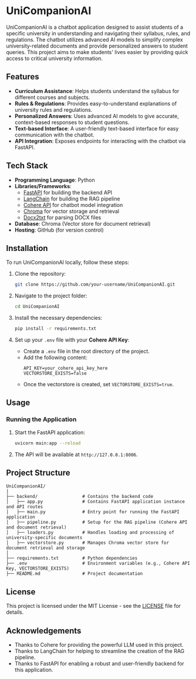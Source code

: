 # UniCompanionAI

UniCompanionAI is a chatbot application designed to assist students of a specific university in understanding and navigating their syllabus, rules, and regulations. The chatbot utilizes advanced AI models to simplify complex university-related documents and provide personalized answers to student queries. This project aims to make students' lives easier by providing quick access to critical university information.

## Features

- **Curriculum Assistance**: Helps students understand the syllabus for different courses and subjects.
- **Rules & Regulations**: Provides easy-to-understand explanations of university rules and regulations.
- **Personalized Answers**: Uses advanced AI models to give accurate, context-based responses to student questions.
- **Text-based Interface**: A user-friendly text-based interface for easy communication with the chatbot.
- **API Integration**: Exposes endpoints for interacting with the chatbot via FastAPI.

## Tech Stack

- **Programming Language**: Python
- **Libraries/Frameworks**:
  - [FastAPI](https://fastapi.tiangolo.com/) for building the backend API
  - [LangChain](https://www.langchain.com/) for building the RAG pipeline
  - [Cohere API](https://cohere.ai/) for chatbot model integration
  - [Chroma](https://www.trychroma.com/) for vector storage and retrieval
  - [Docx2txt](https://github.com/Alir3z4/docx2txt) for parsing DOCX files
- **Database**: Chroma (Vector store for document retrieval)
- **Hosting**: GitHub (for version control)

## Installation

To run UniCompanionAI locally, follow these steps:

1. Clone the repository:
   ```bash
   git clone https://github.com/your-username/UniCompanionAI.git
   ```

2. Navigate to the project folder:
   ```bash
   cd UniCompanionAI
   ```

3. Install the necessary dependencies:
   ```bash
   pip install -r requirements.txt
   ```

4. Set up your `.env` file with your **Cohere API Key**:
   - Create a `.env` file in the root directory of the project.
   - Add the following content:
     ```
     API_KEY=your_cohere_api_key_here
     VECTORSTORE_EXISTS=false
     ```
   - Once the vectorstore is created, set `VECTORSTORE_EXISTS=true`.

## Usage

### Running the Application

1. Start the FastAPI application:
   ```bash
   uvicorn main:app --reload
   ```

2. The API will be available at `http://127.0.0.1:8006`.

## Project Structure

```
UniCompanionAI/
|
├── backend/                 # Contains the backend code
│   ├── app.py               # Contains FastAPI application instance and API routes
│   ├── main.py              # Entry point for running the FastAPI application
│   ├── pipeline.py          # Setup for the RAG pipeline (Cohere API and document retrieval)
│   ├── loaders.py           # Handles loading and processing of university-specific documents
│   ├── vectorstore.py       # Manages Chroma vector store for document retrieval and storage
│
├── requirements.txt         # Python dependencies
├── .env                     # Environment variables (e.g., Cohere API Key, VECTORSTORE_EXISTS)
├── README.md                # Project documentation
```

## License

This project is licensed under the MIT License - see the [LICENSE](LICENSE) file for details.

## Acknowledgements

- Thanks to Cohere for providing the powerful LLM used in this project.
- Thanks to LangChain for helping to streamline the creation of the RAG pipeline.
- Thanks to FastAPI for enabling a robust and user-friendly backend for this application.
